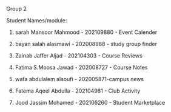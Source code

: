 Group 2

Student Names/module:

1) sarah Mansoor Mahmood - 202109880 - Event Calender

2) bayan salah alasmawi - 202008988 - study group finder

3) Zainab Jaffer Aljad - 202104303 - Course Reviews

4) Fatima S.Moosa Jawad - 202008727 - Course Notes

5) wafa abdulalem alsoufi - 202005871-campus news

6) Fatema Aqeel Abdulla - 202104981 - Club Activity

7) Jood Jassim Mohamed - 202106260 - Student Marketplace
